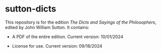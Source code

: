 # sutton-dicts

This repository is for the edition _The Dicts and Sayings of the Philosophers_, edited by John William Sutton. It contains:

- A PDF of the entire edition. Current version: 10/01/2024

- License for use. Current version: 09/18/2024
